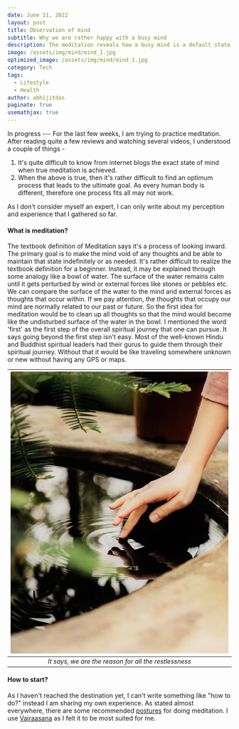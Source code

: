 ```yaml
---
date: June 11, 2022
layout: post
title: Observation of mind
subtitle: Why we are rather happy with a busy mind
description: The meditation reveals how a busy mind is a default state of humans and it's quite difficult to change that state.
image: /assets/img/mind/mind_1.jpg
optimized_image: /assets/img/mind/mind_1.jpg
category: Tech
tags:
  - Lifestyle
  - Health
author: abhijitdas
paginate: true
usemathjax: true
---
```

In progress --- 
For the last few weeks, I am trying to practice meditation. After reading quite a few reviews and watching several videos, I understood a couple of things - 

1. It's quite difficult to know from internet blogs the exact state of mind when true meditation is achieved. 
2. When the above is true, then it's rather difficult to find an optimum process that leads to the ultimate goal. As every human body is different, therefore one process fits all may not work. 

As I don't consider myself an expert, I can only write about my perception and experience that I gathered so far. 
#### What is meditation? 
The textbook definition of Meditation says it's a process of looking inward. The primary goal is to make the mind void of any thoughts and be able to maintain that state indefinitely or as needed. It's rather difficult to realize the textbook definition for a beginner. Instead, it may be explained through some analogy like a bowl of water. The surface of the water remains calm until it gets perturbed by wind or external forces like stones or pebbles etc. We can compare the surface of the water to the mind and external forces as thoughts that occur within. If we pay attention, the thoughts that occupy our mind are normally related to our past or future. So the first idea for meditation would be to clean up all thoughts so that the mind would become like the undisturbed surface of the water in the bowl. I mentioned the word 'first' as the first step of the overall spiritual journey that one can pursue. It says going beyond the first step isn't easy. Most of the well-known Hindu and Buddhist spiritual leaders had their gurus to guide them through their spiritual journey. Without that it would be like traveling somewhere unknown or new without having any GPS or maps. 

| ![EV2](\assets\img\mind\Water_touch_by_hand_mod.jpg) |
|:--:|
| *It says, we are the reason for all the restlessness* | 


#### How to start?

As I haven't reached the destination yet, I can't write something like "how to do?" instead I am sharing my own experience. As stated almost everywhere, there are some recommended [postures](https://www.thewayofmeditation.com.au/meditation-posture) for doing meditation. I use [Vajraasana](https://www.healthifyme.com/blog/vajrasana-pose/) as I felt it to be most suited for me. 



